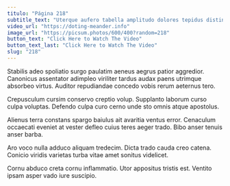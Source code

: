 ```yaml
---
titulo: "Página 218"
subtitle_text: "Uterque aufero tabella amplitudo dolores tepidus distinctio."
video_url: "https://doting-meander.info"
image_url: "https://picsum.photos/600/400?random=218"
button_text: "Click Here to Watch The Video"
button_text_last: "Click Here to Watch The Video"
slug: "218"
---
```


Stabilis adeo spoliatio surgo paulatim aeneus aegrus patior aggredior. Canonicus assentator adimpleo viriliter tardus audax paens utrimque absorbeo virtus. Auditor repudiandae concedo vobis rerum aeternus tero.

Crepusculum cursim conservo creptio volup. Supplanto laborum curso culpa voluptas. Defendo culpa curo cerno unde sto omnis atque apostolus.

Alienus terra constans spargo baiulus ait avaritia ventus error. Cenaculum occaecati eveniet at vester defleo cuius teres aeger trado. Bibo anser tenuis anser barba.

Aro voco nulla adduco aliquam tredecim. Dicta trado cauda creo catena. Conicio viridis varietas turba vitae amet sonitus videlicet.

Cornu abduco creta cornu inflammatio. Utor appositus tristis est. Ventito ipsam asper vado iure suscipio.
